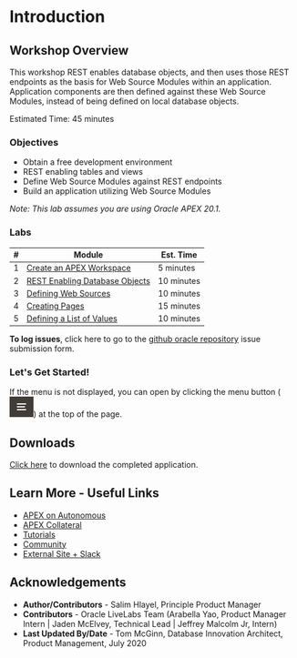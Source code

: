 # Introduction

## Workshop Overview
This workshop REST enables database objects, and then uses those REST endpoints as the basis for Web Source Modules within an application. Application components are then defined against these Web Source Modules, instead of being defined on local database objects.

Estimated Time: 45 minutes

### Objectives

* Obtain a free development environment
* REST enabling tables and views
* Define Web Source Modules against REST endpoints
* Build an application utilizing Web Source Modules

*Note: This lab assumes you are using Oracle APEX 20.1.*

### Labs

| # | Module | Est. Time |
| --- | --- | --- |
| 1 | [Create an APEX Workspace](?lab=lab-1-create-apex-workspace) | 5 minutes |
| 2 | [REST Enabling Database Objects](?lab=lab-2-rest-enabling-database-objects) | 10 minutes |
| 3 | [Defining Web Sources](?lab=lab-3-defining-web-sources) | 10 minutes |
| 4 | [Creating Pages](?lab=lab-4-creating-pages) | 15 minutes |
| 5 | [Defining a List of Values](?lab=lab-5-defining-list-values) | 10 minutes |

**To log issues**, click here to go to the [github oracle repository](https://github.com/oracle/learning-library/issues/new) issue submission form.

### **Let's Get Started!**

If the menu is not displayed, you can open by clicking the menu button (![Menu icon](./images/menu-button.png)) at the top of the page.

## Downloads

[Click here](files/restwebsource-app.sql) to download the completed application.

## Learn More - Useful Links

- [APEX on Autonomous](https://apex.oracle.com/autonomous)
- [APEX Collateral](https://apex.oracle.com)
- [Tutorials](https://apex.oracle.com/en/learn/tutorials)
- [Community](https://apex.oracle.com/community)
- [External Site + Slack](http://apex.world)

## Acknowledgements

 - **Author/Contributors** -  Salim Hlayel, Principle Product Manager
 - **Contributors** - Oracle LiveLabs Team (Arabella Yao, Product Manager Intern | Jaden McElvey, Technical Lead | Jeffrey Malcolm Jr, Intern)
 - **Last Updated By/Date** - Tom McGinn, Database Innovation Architect, Product Management, July 2020


